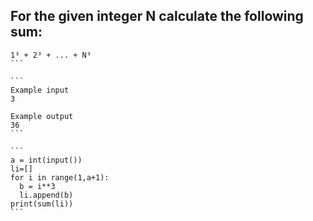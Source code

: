 ## For the given integer N calculate the following sum:
````
1³ + 2³ + ... + N³
```

```
Example input
3

Example output
36
```

```
a = int(input())
li=[]
for i in range(1,a+1):
  b = i**3
  li.append(b)
print(sum(li))
```
